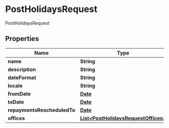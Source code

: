 

# PostHolidaysRequest

PostHolidaysRequest
## Properties

Name | Type | Description | Notes
------------ | ------------- | ------------- | -------------
**name** | **String** |  |  [optional]
**description** | **String** |  |  [optional]
**dateFormat** | **String** |  |  [optional]
**locale** | **String** |  |  [optional]
**fromDate** | [**Date**](Date.md) |  |  [optional]
**toDate** | [**Date**](Date.md) |  |  [optional]
**repaymentsRescheduledTo** | [**Date**](Date.md) |  |  [optional]
**offices** | [**List&lt;PostHolidaysRequestOffices&gt;**](PostHolidaysRequestOffices.md) |  |  [optional]



